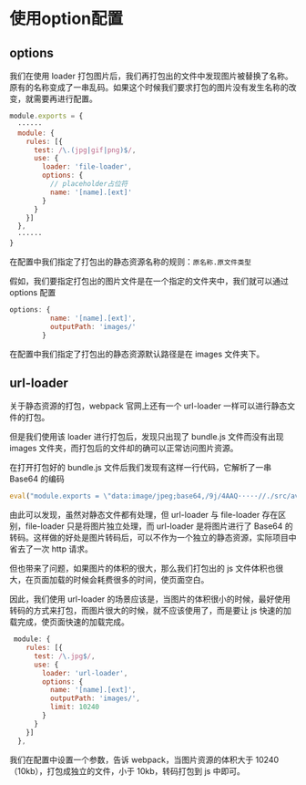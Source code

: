 # 使用option配置

## options

我们在使用 loader 打包图片后，我们再打包出的文件中发现图片被替换了名称。原有的名称变成了一串乱码。如果这个时候我们要求打包的图片没有发生名称的改变，就需要再进行配置。

```JavaScript
module.exports = {
  ······
  module: {
    rules: [{
      test: /\.(jpg|gif|png)$/,
      use: {
        loader: 'file-loader',
        options: {
          // placeholder占位符
          name: '[name].[ext]'
        }
      }
    }]
  },
  ······
}
```

在配置中我们指定了打包出的静态资源名称的规则：`原名称.原文件类型`

假如，我们要指定打包出的图片文件是在一个指定的文件夹中，我们就可以通过 options 配置

```JavaScript
options: {
          name: '[name].[ext]',
          outputPath: 'images/'
        }
```

在配置中我们指定了打包出的静态资源默认路径是在 images 文件夹下。

## url-loader

关于静态资源的打包，webpack 官网上还有一个 url-loader 一样可以进行静态文件的打包。

但是我们使用该 loader 进行打包后，发现只出现了 bundle.js 文件而没有出现 images 文件夹，而打包后的文件却的确可以正常访问图片资源。

在打开打包好的 bundle.js 文件后我们发现有这样一行代码，它解析了一串 Base64 的编码

```JavaScript
eval("module.exports = \"data:image/jpeg;base64,/9j/4AAQ·····//./src/avatar.jpg?");
```

由此可以发现，虽然对静态文件都有处理，但 url-loader 与 file-loader 存在区别，file-loader 只是将图片独立处理，而 url-loader 是将图片进行了 Base64 的转码。这样做的好处是图片转码后，可以不作为一个独立的静态资源，实际项目中省去了一次 http 请求。

但也带来了问题，如果图片的体积的很大，那么我们打包出的 js 文件体积也很大，在页面加载的时候会耗费很多的时间，使页面空白。

因此，我们使用 url-loader 的场景应该是，当图片的体积很小的时候，最好使用转码的方式来打包，而图片很大的时候，就不应该使用了，而是要让 js 快速的加载完成，使页面快速的加载完成。

```javascript
 module: {
    rules: [{
      test: /\.jpg$/,
      use: {
        loader: 'url-loader',
        options: {
          name: '[name].[ext]',
          outputPath: 'images/',
          limit: 10240
        }
      }
    }]
  },
```

我们在配置中设置一个参数，告诉 webpack，当图片资源的体积大于 10240（10kb），打包成独立的文件，小于 10kb，转码打包到 js 中即可。

